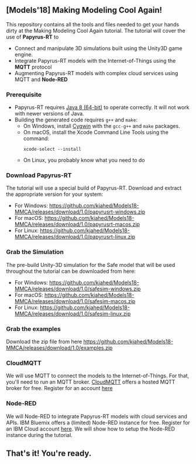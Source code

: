 ## [Models'18] Making Modeling Cool Again!

This repository contains all the tools and files needed to get your hands dirty at the Making Modeling Cool Again tutorial. The tutorial will cover the use of **Papyrus-RT** to 
- Connect and manipulate 3D simulations built using the Unity3D game engine.
- Integrate Papyrus-RT models with the Internet-of-Things using the **MQTT** protocol
- Augmenting Papyrus-RT models with complex cloud services using MQTT and **Node-RED**

### Prerequisite 
- Papyrus-RT requires [Java 8 (64-bit)](http://www.oracle.com/technetwork/java/javase/downloads/jdk8-downloads-2133151.html) to operate correctly. It will not work with newer versions of Java.
- Building the generated code requires ```g++``` and ```make```:
  - On Windows, install [Cygwin](https://www.cygwin.com/) with the ```gcc-g++``` and ```make``` packages.
  - On macOS, install the Xcode Command Line Tools using the command:
    ```
    xcode-select --install
    ```
  - On Linux, you probably know what you need to do
  
### Download Papyrus-RT
The tutorial will use a special build of Papyrus-RT. Download and extract the appropriate version for your system:
- For Windows: https://github.com/kjahed/Models18-MMCA/releases/download/1.0/papyrusrt-windows.zip
- For macOS: https://github.com/kjahed/Models18-MMCA/releases/download/1.0/papyrusrt-macos.zip
- For Linux: https://github.com/kjahed/Models18-MMCA/releases/download/1.0/papyrusrt-linux.zip

### Grab the Simulation
The pre-build Unity-3D simulation for the Safe model that will be used throughout the tutorial can be downloaded from here:
- For Windows: https://github.com/kjahed/Models18-MMCA/releases/download/1.0/safesim-windows.zip
- For macOS: https://github.com/kjahed/Models18-MMCA/releases/download/1.0/safesim-macos.zip
- For Linux: https://github.com/kjahed/Models18-MMCA/releases/download/1.0/safesim-linux.zip

### Grab the examples
Download the zip file from here https://github.com/kjahed/Models18-MMCA/releases/download/1.0/examples.zip

### CloudMQTT
We will use MQTT to connect the models to the Internet-of-Things. For that, you'll need to run an MQTT broker. [CloudMQTT](https://www.cloudmqtt.com) offers a hosted MQTT broker for free. Register for an account [here](https://customer.cloudmqtt.com/instance/create?plan=cat)

### Node-RED
We will Node-RED to integrate Papyrus-RT models with cloud services and APIs. IBM Bluemix offers a (limited) Node-RED instance for free. Register for an IBM Cloud account [here](https://console.bluemix.net/registration/). We will show how to setup the Node-RED instance during the tutorial.

## That's it! You're ready.
